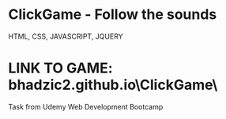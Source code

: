 # ClickGame - Follow the sounds
HTML, CSS, JAVASCRIPT, JQUERY 
# LINK TO GAME: bhadzic2.github.io\ClickGame\

Task from Udemy Web Development Bootcamp
